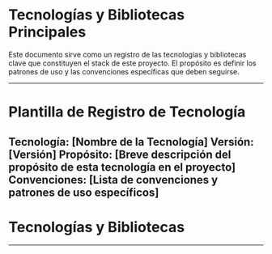 # Tecnologías y Bibliotecas Principales

Este documento sirve como un registro de las tecnologías y bibliotecas clave que constituyen el stack de este proyecto.
El propósito es definir los patrones de uso y las convenciones específicas que deben seguirse.

---

# Plantilla de Registro de Tecnología

Tecnología: [Nombre de la Tecnología]
Versión: [Versión]
Propósito: [Breve descripción del propósito de esta tecnología en el proyecto]
Convenciones: [Lista de convenciones y patrones de uso específicos]
---

# Tecnologías y Bibliotecas

---
